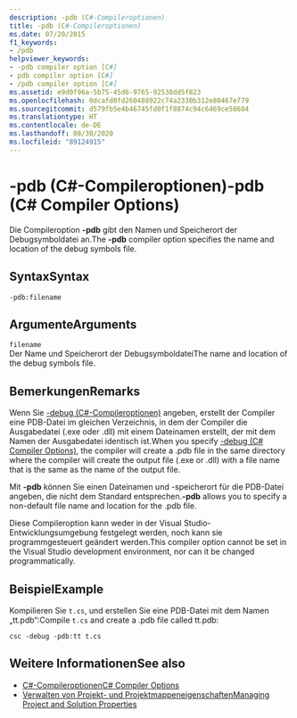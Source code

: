 ```yaml
---
description: -pdb (C#-Compileroptionen)
title: -pdb (C#-Compileroptionen)
ms.date: 07/20/2015
f1_keywords:
- /pdb
helpviewer_keywords:
- -pdb compiler option [C#]
- pdb compiler option [C#]
- /pdb compiler option [C#]
ms.assetid: e9d0f96a-5b75-45d6-9765-92538dd5f823
ms.openlocfilehash: 0dcafd0fd260488922c74a2330b312e80467e779
ms.sourcegitcommit: d579fb5e4b46745fd0f1f8874c94c6469ce58604
ms.translationtype: HT
ms.contentlocale: de-DE
ms.lasthandoff: 08/30/2020
ms.locfileid: "89124915"
---
```

# <a name="-pdb-c-compiler-options"></a><span data-ttu-id="97a97-103">-pdb (C#-Compileroptionen)</span><span class="sxs-lookup"><span data-stu-id="97a97-103">-pdb (C# Compiler Options)</span></span>
<span data-ttu-id="97a97-104">Die Compileroption **-pdb** gibt den Namen und Speicherort der Debugsymboldatei an.</span><span class="sxs-lookup"><span data-stu-id="97a97-104">The **-pdb** compiler option specifies the name and location of the debug symbols file.</span></span>  
  
## <a name="syntax"></a><span data-ttu-id="97a97-105">Syntax</span><span class="sxs-lookup"><span data-stu-id="97a97-105">Syntax</span></span>  
  
```console  
-pdb:filename  
```  
  
## <a name="arguments"></a><span data-ttu-id="97a97-106">Argumente</span><span class="sxs-lookup"><span data-stu-id="97a97-106">Arguments</span></span>  
 `filename`  
 <span data-ttu-id="97a97-107">Der Name und Speicherort der Debugsymboldatei</span><span class="sxs-lookup"><span data-stu-id="97a97-107">The name and location of the debug symbols file.</span></span>  
  
## <a name="remarks"></a><span data-ttu-id="97a97-108">Bemerkungen</span><span class="sxs-lookup"><span data-stu-id="97a97-108">Remarks</span></span>  
 <span data-ttu-id="97a97-109">Wenn Sie [-debug (C#-Compileroptionen)](./debug-compiler-option.md) angeben, erstellt der Compiler eine PDB-Datei im gleichen Verzeichnis, in dem der Compiler die Ausgabedatei (.exe oder .dll) mit einem Dateinamen erstellt, der mit dem Namen der Ausgabedatei identisch ist.</span><span class="sxs-lookup"><span data-stu-id="97a97-109">When you specify [-debug (C# Compiler Options)](./debug-compiler-option.md), the compiler will create a .pdb file in the same directory where the compiler will create the output file (.exe or .dll) with a file name that is the same as the name of the output file.</span></span>  
  
 <span data-ttu-id="97a97-110">Mit **-pdb** können Sie einen Dateinamen und -speicherort für die PDB-Datei angeben, die nicht dem Standard entsprechen.</span><span class="sxs-lookup"><span data-stu-id="97a97-110">**-pdb** allows you to specify a non-default file name and location for the .pdb file.</span></span>  
  
 <span data-ttu-id="97a97-111">Diese Compileroption kann weder in der Visual Studio-Entwicklungsumgebung festgelegt werden, noch kann sie programmgesteuert geändert werden.</span><span class="sxs-lookup"><span data-stu-id="97a97-111">This compiler option cannot be set in the Visual Studio development environment, nor can it be changed programmatically.</span></span>  
  
## <a name="example"></a><span data-ttu-id="97a97-112">Beispiel</span><span class="sxs-lookup"><span data-stu-id="97a97-112">Example</span></span>  
 <span data-ttu-id="97a97-113">Kompilieren Sie `t.cs`, und erstellen Sie eine PDB-Datei mit dem Namen „tt.pdb“:</span><span class="sxs-lookup"><span data-stu-id="97a97-113">Compile `t.cs` and create a .pdb file called tt.pdb:</span></span>  
  
```console  
csc -debug -pdb:tt t.cs  
```  
  
## <a name="see-also"></a><span data-ttu-id="97a97-114">Weitere Informationen</span><span class="sxs-lookup"><span data-stu-id="97a97-114">See also</span></span>

- [<span data-ttu-id="97a97-115">C#-Compileroptionen</span><span class="sxs-lookup"><span data-stu-id="97a97-115">C# Compiler Options</span></span>](./index.md)
- [<span data-ttu-id="97a97-116">Verwalten von Projekt- und Projektmappeneigenschaften</span><span class="sxs-lookup"><span data-stu-id="97a97-116">Managing Project and Solution Properties</span></span>](/visualstudio/ide/managing-project-and-solution-properties)
